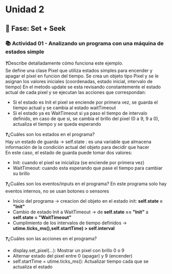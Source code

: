 # Unidad 2

## 🔎 Fase: Set + Seek

### 📚 Actividad 01 - Analizando un programa con una máquina de estados simple
❓Describe detalladamente cómo funciona este ejemplo.    
 Se define una clase Pixel que utiliza estados simples para encender y apagar el pixel en funcion del tiempo.
 Se crea un objeto tipo Pixel y se le asignan los valores iniciales (coordenadas, estado inicial, intervalo de tiempo)
 En el metodo update se esta revisando constantemente el estado actual de cada pixel y se ejecutan las acciones que correspondan:
 + Si el estado es Init el pixel se enciende por primera vez, se guarda el tiempo actual y se cambia al estado waitTimeout
 + Si el estado ya es WaitTimeout si ya paso el tiempo de intervalo definido, en caso de que si, se cambia el brillo del pixel (0 a 9, 9 a 0), actualiza el tiempo y se queda esperando

❓¿Cuáles son los estados en el programa?    
Hay un estado de guarda -> self.state : es una variable que almacena información de la condición actual del objeto para decidir que hacer    
En este caso, el estado de guarda puede tomar dos valores:
+ Init: cuando el pixel se inicializa (se enciende por primera vez)
+ WaitTimeout: cuando esta esperando que pase el tiempo para cambiar su brillo

❓¿Cuáles son los eventos/inputs en el programa?
En este programa solo hay eventos internos, no se usan botones o sensores
+ Inicio del programa -> creacion del objeto en el estado init:  **self.state = "Init"**
+ Cambio de estado Init a WaitTimeout -> de **self.state == "Init"** a **self.state = "WaitTimeout"**
+ Cumplimiento de los intervalos de tiempo definidos -> **utime.ticks_ms(),self.startTime) > self.interval**

❓¿Cuáles son las acciones en el programa?
+ display.set_pixel(...): Mostrar un pixel con brillo 0 o 9
+ Alternar estado del pixel entre 0 (apagar) y 9 (encender)
+ self.startTime = utime.ticks_ms(): Actualizar tiempo cada que se actualiza el estado
